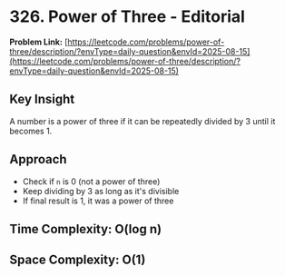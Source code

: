 # 326. Power of Three - Editorial

**Problem Link:** [https://leetcode.com/problems/power-of-three/description/?envType=daily-question&envId=2025-08-15](https://leetcode.com/problems/power-of-three/description/?envType=daily-question&envId=2025-08-15)

## Key Insight
A number is a power of three if it can be repeatedly divided by 3 until it becomes 1.

## Approach
- Check if `n` is 0 (not a power of three)
- Keep dividing by 3 as long as it's divisible
- If final result is 1, it was a power of three

## Time Complexity: O(log n)
## Space Complexity: O(1)
